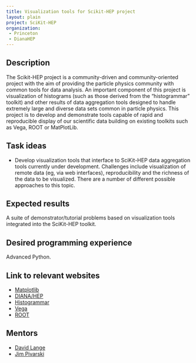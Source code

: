 ```yaml
---
title: Visualization tools for Scikit-HEP project
layout: plain
project: SciKit-HEP
organization: 
 - Princeton
 - DianaHEP
---
```


## Description
The Scikit-HEP project is a community-driven and community-oriented project with the aim of providing the particle physics community with common tools for data analysis. An important component of this project is visualization of histograms (such as those derived from the “histogrammar” toolkit) and other results of data aggregation tools designed to handle extremely large and diverse data sets common in particle physics. This project is to develop and demonstrate tools capable of rapid and reproducible display of our scientific data building on existing toolkits such as Vega, ROOT or MatPlotLib.

## Task ideas
* Develop visualization tools that interface to SciKit-HEP data aggregation tools currently under development. Challenges include visualization of remote data (eg, via web interfaces), reproducibility and the richness of the data to be visualized. There are a number of different possible approaches to this topic.

## Expected results
A suite of demonstrator/tutorial problems based on visualization tools integrated into the SciKit-HEP toolkit.

## Desired programming experience
Advanced Python.

## Link to relevant websites
* [Matplotlib](http://matplotlib.org)
* [DIANA/HEP](http://diana-hep.org)
* [Histogrammar](http://histogrammar.org)
* [Vega](https://vega.github.io/vega/)
* [ROOT](https://root.cern.ch)

## Mentors
* [David Lange](mailto:david.lange@princeton.edu)
* [Jim Pivarski](mailto:pivarski@princeton.edu)
